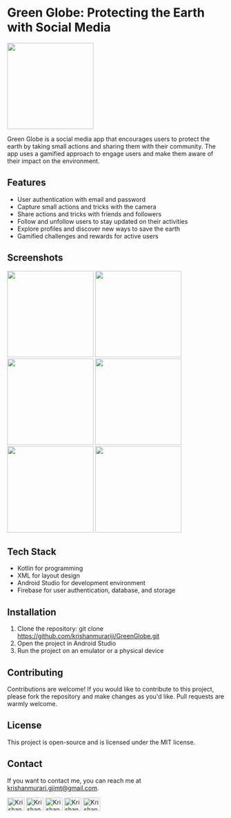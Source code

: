 # Green Globe: Protecting the Earth with Social Media

<img src="screenshots/app_icon.png" width="200">

Green Globe is a social media app that encourages users to protect the earth by taking small actions and sharing them with their community. The app uses a gamified approach to engage users and make them aware of their impact on the environment.

## Features

- User authentication with email and password
- Capture small actions and tricks with the camera
- Share actions and tricks with friends and followers
- Follow and unfollow users to stay updated on their activities
- Explore profiles and discover new ways to save the earth
- Gamified challenges and rewards for active users

## Screenshots

<img src="[screenshots/signup.jpg](https://github.com/krishanmurariji/KrishanMurari_portfolio/blob/master/img/GreenGlobe%20(1).jpg)" width="200"> 
<img src="[screenshots/signup.jpg](https://github.com/krishanmurariji/KrishanMurari_portfolio/blob/master/img/GreenGlobe%20(2).jpg)" width="200"> 
<img src="[screenshots/signup.jpg](https://github.com/krishanmurariji/KrishanMurari_portfolio/blob/master/img/GreenGlobe%20(3).jpg)" width="200"> 
<img src="[screenshots/signup.jpg](https://github.com/krishanmurariji/KrishanMurari_portfolio/blob/master/img/GreenGlobe%20(4).jpg)" width="200"> 
<img src="[screenshots/signup.jpg](https://github.com/krishanmurariji/KrishanMurari_portfolio/blob/master/img/GreenGlobe%20(5).jpg)" width="200"> 
<img src="[screenshots/signup.jpg](https://github.com/krishanmurariji/KrishanMurari_portfolio/blob/master/img/GreenGlobe%20(6).jpg)" width="200"> 

## Tech Stack

- Kotlin for programming
- XML for layout design
- Android Studio for development environment
- Firebase for user authentication, database, and storage

## Installation

1. Clone the repository: git clone https://github.com/krishanmurariji/GreenGlobe.git
2. Open the project in Android Studio
3. Run the project on an emulator or a physical device

## Contributing

Contributions are welcome! If you would like to contribute to this project, please fork the repository and make changes as you'd like. Pull requests are warmly welcome.

## License

This project is open-source and is licensed under the MIT license.

## Contact

If you want to contact me, you can reach me at krishanmurari.gjimt@gmail.com.

<a href="https://github.com/krishanmurariji" target="_blank"><img align="center" src="https://raw.githubusercontent.com/rahuldkjain/github-profile-readme-generator/master/src/images/icons/Social/github.svg" alt="Krishan_murari" height="30" width="40" /></a>   <a href="https://leetcode.com/Krishanmurariji/" target="_blank"><img align="center" src="https://raw.githubusercontent.com/rahuldkjain/github-profile-readme-generator/master/src/images/icons/Social/leetcode.svg" alt="Krishan_murari" height="30" width="40" /></a>   <a href="https://www.linkedin.com/in/krishan-murari/" target="_blank"><img align="center" src="https://raw.githubusercontent.com/rahuldkjain/github-profile-readme-generator/master/src/images/icons/Social/linked-in-alt.svg" alt="Krishan_murari" height="30" width="40" /></a>   <a href="https://twitter.com/KrishanMuraari" target="_blank"><img align="center" src="https://raw.githubusercontent.com/rahuldkjain/github-profile-readme-generator/master/src/images/icons/Social/twitter.svg" alt="Krishan_murari" height="30" width="40" /></a>   <a href="https://www.instagram.com/krishanmurariji/" target="_blank"><img align="center" src="https://raw.githubusercontent.com/rahuldkjain/github-profile-readme-generator/master/src/images/icons/Social/instagram.svg" alt="Krishan_murari" height="30" width="40" /></a>
